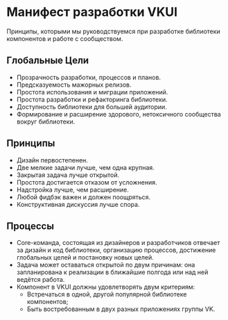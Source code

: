 # Манифест разработки VKUI

Принципы, которыми мы руководствуемся при разработке библиотеки компонентов и работе с сообществом.

## Глобальные Цели

- Прозрачность разработки, процессов и планов.
- Предсказуемость мажорных релизов.
- Простота использования и миграции приложений.
- Простота разработки и рефакторинга библиотеки.
- Доступность библиотеки для большей аудитории.
- Формирование и расширение здорового, нетоксичного сообщества вокруг библиотеки.

## Принципы

- Дизайн первостепенен.
- Две мелкие задачи лучше, чем одна крупная.
- Закрытая задача лучше открытой.
- Простота достигается отказом от усложнения.
- Надстройка лучше, чем расширение.
- Любой фидбэк важен и должен поощряться.
- Конструктивная дискуссия лучше спора.

## Процессы

- Core-команда, состоящая из дизайнеров и разработчиков отвечает за дизайн и код библиотеки, организацию процессов,
  достижение глобальных целей и постановку новых целей.
- Задача может оставаться открытой по двум причинам: она запланирована к реализации в ближайшие полгода или над ней
  ведётся работа.
- Компонент в VKUI должны удовлетворять двум критериям:
  - Встречаться в одной, другой популярной библиотеке компонентов;
  - Быть востребованным в двух разных приложениях группы VK.

